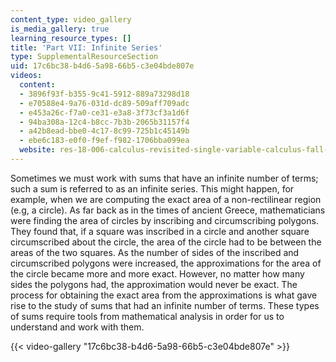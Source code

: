 ```yaml
---
content_type: video_gallery
is_media_gallery: true
learning_resource_types: []
title: 'Part VII: Infinite Series'
type: SupplementalResourceSection
uid: 17c6bc38-b4d6-5a98-66b5-c3e04bde807e
videos:
  content:
  - 3896f93f-b355-9c41-5912-889a73298d18
  - e70588e4-9a76-031d-dc89-509aff709adc
  - e453a26c-f7a0-ce31-e3a8-3f73cf3a1d6f
  - 94ba308a-12c4-b8cc-7b3b-2065b31157f4
  - a42b8ead-bbe0-4c17-8c99-725b1c45149b
  - ebe6c183-e0f0-f9ef-f982-1706bba099ea
  website: res-18-006-calculus-revisited-single-variable-calculus-fall-2010
---
```


Sometimes we must work with sums that have an infinite number of terms; such a sum is referred to as an infinite series. This might happen, for example, when we are computing the exact area of a non-rectilinear region (e.g, a circle). As far back as in the times of ancient Greece, mathematicians were finding the area of circles by inscribing and circumscribing polygons. They found that, if a square was inscribed in a circle and another square circumscribed about the circle, the area of the circle had to be between the areas of the two squares. As the number of sides of the inscribed and circumscribed polygons were increased, the approximations for the area of the circle became more and more exact. However, no matter how many sides the polygons had, the approximation would never be exact. The process for obtaining the exact area from the approximations is what gave rise to the study of sums that had an infinite number of terms. These types of sums require tools from mathematical analysis in order for us to understand and work with them.

{{< video-gallery "17c6bc38-b4d6-5a98-66b5-c3e04bde807e" >}}

